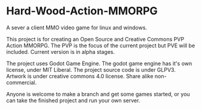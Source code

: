 # Hard-Wood-Action-MMORPG
A sever a client MMO video game for linux and windows.

This project is for creating an Open Source and Creative Commons PVP Action MMORPG. The PVP is the focus of the current project but PVE will be included.
Current version is in alpha stages.

The project uses Godot Game Engine. The godot game engine has it's own license, under MIT Liberal.
The project source code is under GLPV3.
Artwork is under creative commons 4.0 license. Share alike non-commercial.

Anyone is welcome to make a branch and get some games started, or you can take the finished project and run your own server.
